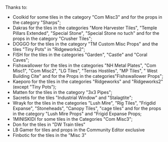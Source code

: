 Thanks to:
- Coolkid for some tiles in the category "Com Misc3" and for the props in the category "Sharps";
- Dakras for the tiles in the categories "More Harvester Tiles", "Temple Pillars Extended", "Special Stone", "Special Stone no tuch" and for the props in the category "Crusher Tiles";
- DOGGO for the tiles in the category "TM Custom Misc Props" and the tiles "Tiny Pots" in "Ridgeworks2";
- FISH for the tiles in the categories "Garden", "Castle" and "Coral Caves";
- Fishswallower for the tiles in the categories "NH Metal Plates", "Com Misc1", "Com Misc2", "LG Tiles", "Terras Hostiles", "MP Tiles", " West Building Cite" and for the Props in the categories"Fishswallower Props";
- Kaeporo for the tiles in the categories "Ridgeworks" and "Ridgeworks2" (except "Tiny Pots");
- Matten for the tiles in the category "3x3 Pipes";
- Sacretis for the tiles "Industrial Window" and "Stalagtite";
- Wrayk for the tiles in the categories "Lush Mire", "Rig Tiles", "Frigdid Expanse", "Stoneheads", "Canopy Tiles", "cage tiles" and for the props in the category "Lush Mire Props" and "Frigid Expanse Props;
- 1MINISKIDI for some tiles in the Categories "Com Misc3";
- Don for the tiles in "DW Train tiles"
- LB Gamer for tiles and props in the Community Editor exclusive
- Finbotic for the tiles in the "Misc 3"
